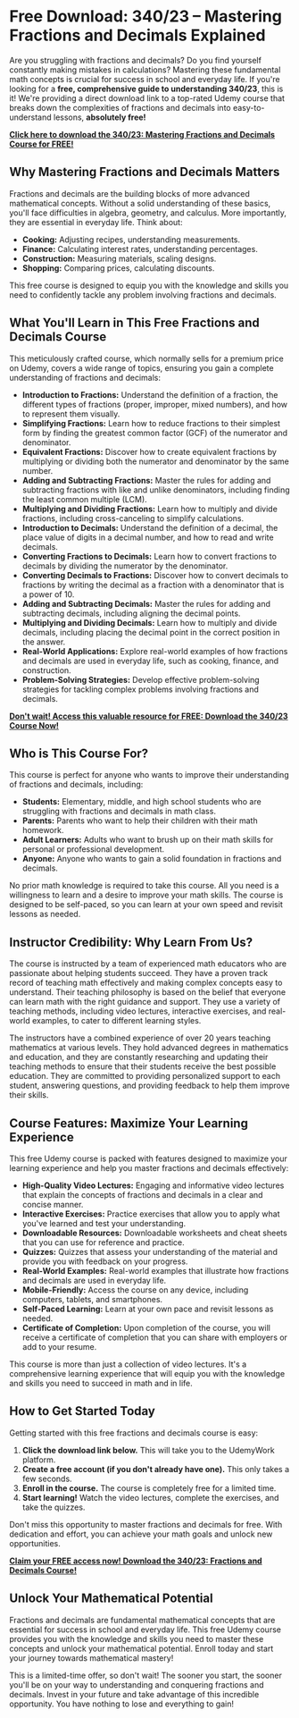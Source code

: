 # Free Download: 340/23 – Mastering Fractions and Decimals Explained

Are you struggling with fractions and decimals? Do you find yourself constantly making mistakes in calculations? Mastering these fundamental math concepts is crucial for success in school and everyday life. If you're looking for a **free, comprehensive guide to understanding 340/23**, this is it!  We're providing a direct download link to a top-rated Udemy course that breaks down the complexities of fractions and decimals into easy-to-understand lessons, **absolutely free!**

[**Click here to download the 340/23: Mastering Fractions and Decimals Course for FREE!**](https://udemywork.com/340-23)

## Why Mastering Fractions and Decimals Matters

Fractions and decimals are the building blocks of more advanced mathematical concepts. Without a solid understanding of these basics, you'll face difficulties in algebra, geometry, and calculus. More importantly, they are essential in everyday life. Think about:

*   **Cooking:** Adjusting recipes, understanding measurements.
*   **Finance:** Calculating interest rates, understanding percentages.
*   **Construction:** Measuring materials, scaling designs.
*   **Shopping:** Comparing prices, calculating discounts.

This free course is designed to equip you with the knowledge and skills you need to confidently tackle any problem involving fractions and decimals.

## What You'll Learn in This Free Fractions and Decimals Course

This meticulously crafted course, which normally sells for a premium price on Udemy, covers a wide range of topics, ensuring you gain a complete understanding of fractions and decimals:

*   **Introduction to Fractions:** Understand the definition of a fraction, the different types of fractions (proper, improper, mixed numbers), and how to represent them visually.
*   **Simplifying Fractions:** Learn how to reduce fractions to their simplest form by finding the greatest common factor (GCF) of the numerator and denominator.
*   **Equivalent Fractions:** Discover how to create equivalent fractions by multiplying or dividing both the numerator and denominator by the same number.
*   **Adding and Subtracting Fractions:** Master the rules for adding and subtracting fractions with like and unlike denominators, including finding the least common multiple (LCM).
*   **Multiplying and Dividing Fractions:** Learn how to multiply and divide fractions, including cross-canceling to simplify calculations.
*   **Introduction to Decimals:** Understand the definition of a decimal, the place value of digits in a decimal number, and how to read and write decimals.
*   **Converting Fractions to Decimals:** Learn how to convert fractions to decimals by dividing the numerator by the denominator.
*   **Converting Decimals to Fractions:** Discover how to convert decimals to fractions by writing the decimal as a fraction with a denominator that is a power of 10.
*   **Adding and Subtracting Decimals:** Master the rules for adding and subtracting decimals, including aligning the decimal points.
*   **Multiplying and Dividing Decimals:** Learn how to multiply and divide decimals, including placing the decimal point in the correct position in the answer.
*   **Real-World Applications:** Explore real-world examples of how fractions and decimals are used in everyday life, such as cooking, finance, and construction.
*   **Problem-Solving Strategies:** Develop effective problem-solving strategies for tackling complex problems involving fractions and decimals.

[**Don't wait! Access this valuable resource for FREE: Download the 340/23 Course Now!**](https://udemywork.com/340-23)

## Who is This Course For?

This course is perfect for anyone who wants to improve their understanding of fractions and decimals, including:

*   **Students:** Elementary, middle, and high school students who are struggling with fractions and decimals in math class.
*   **Parents:** Parents who want to help their children with their math homework.
*   **Adult Learners:** Adults who want to brush up on their math skills for personal or professional development.
*   **Anyone:** Anyone who wants to gain a solid foundation in fractions and decimals.

No prior math knowledge is required to take this course. All you need is a willingness to learn and a desire to improve your math skills. The course is designed to be self-paced, so you can learn at your own speed and revisit lessons as needed.

## Instructor Credibility: Why Learn From Us?

The course is instructed by a team of experienced math educators who are passionate about helping students succeed. They have a proven track record of teaching math effectively and making complex concepts easy to understand. Their teaching philosophy is based on the belief that everyone can learn math with the right guidance and support. They use a variety of teaching methods, including video lectures, interactive exercises, and real-world examples, to cater to different learning styles.

The instructors have a combined experience of over 20 years teaching mathematics at various levels. They hold advanced degrees in mathematics and education, and they are constantly researching and updating their teaching methods to ensure that their students receive the best possible education. They are committed to providing personalized support to each student, answering questions, and providing feedback to help them improve their skills.

## Course Features: Maximize Your Learning Experience

This free Udemy course is packed with features designed to maximize your learning experience and help you master fractions and decimals effectively:

*   **High-Quality Video Lectures:** Engaging and informative video lectures that explain the concepts of fractions and decimals in a clear and concise manner.
*   **Interactive Exercises:** Practice exercises that allow you to apply what you've learned and test your understanding.
*   **Downloadable Resources:** Downloadable worksheets and cheat sheets that you can use for reference and practice.
*   **Quizzes:** Quizzes that assess your understanding of the material and provide you with feedback on your progress.
*   **Real-World Examples:** Real-world examples that illustrate how fractions and decimals are used in everyday life.
*   **Mobile-Friendly:** Access the course on any device, including computers, tablets, and smartphones.
*   **Self-Paced Learning:** Learn at your own pace and revisit lessons as needed.
*   **Certificate of Completion:** Upon completion of the course, you will receive a certificate of completion that you can share with employers or add to your resume.

This course is more than just a collection of video lectures. It's a comprehensive learning experience that will equip you with the knowledge and skills you need to succeed in math and in life.

## How to Get Started Today

Getting started with this free fractions and decimals course is easy:

1.  **Click the download link below.** This will take you to the UdemyWork platform.
2.  **Create a free account (if you don't already have one).** This only takes a few seconds.
3.  **Enroll in the course.** The course is completely free for a limited time.
4.  **Start learning!** Watch the video lectures, complete the exercises, and take the quizzes.

Don't miss this opportunity to master fractions and decimals for free. With dedication and effort, you can achieve your math goals and unlock new opportunities.

[**Claim your FREE access now! Download the 340/23: Fractions and Decimals Course!**](https://udemywork.com/340-23)

## Unlock Your Mathematical Potential

Fractions and decimals are fundamental mathematical concepts that are essential for success in school and everyday life. This free Udemy course provides you with the knowledge and skills you need to master these concepts and unlock your mathematical potential. Enroll today and start your journey towards mathematical mastery!

This is a limited-time offer, so don't wait! The sooner you start, the sooner you'll be on your way to understanding and conquering fractions and decimals. Invest in your future and take advantage of this incredible opportunity. You have nothing to lose and everything to gain!
